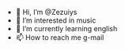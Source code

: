 - 👋 Hi, I’m @Zezuiys
- 👀 I’m interested in music
- 🌱 I’m currently learning english
- 📫 How to reach me g-mail


<!---
Zezuiys/Zezuiys is a ✨ special ✨ repository because its `README.md` (this file) appears on your GitHub profile.
You can click the Preview link to take a look at your changes.
--->
